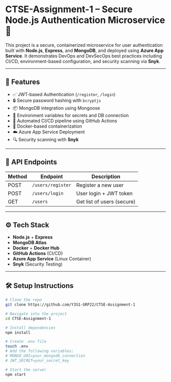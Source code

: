 # CTSE-Assignment-1 – Secure Node.js Authentication Microservice 🚀

This project is a secure, containerized microservice for user authentication built with **Node.js**, **Express**, and **MongoDB**, and deployed using **Azure App Service**. It demonstrates DevOps and DevSecOps best practices including CI/CD, environment-based configuration, and security scanning via **Snyk**.

---

## 🔧 Features

- ✅ JWT-based Authentication (`/register`, `/login`)
- 🔒 Secure password hashing with `bcryptjs`
- 📦 MongoDB integration using Mongoose
- 📁 Environment variables for secrets and DB connection
- 🔄 Automated CI/CD pipeline using GitHub Actions
- 🐳 Docker-based containerization
- ☁️ Azure App Service Deployment
- 🔍 Security scanning with **Snyk**

---

## 🧪 API Endpoints

| Method | Endpoint         | Description               |
|--------|------------------|---------------------------|
| POST   | `/users/register`| Register a new user       |
| POST   | `/users/login`   | User login + JWT token    |
| GET    | `/users`         | Get list of users (secure)|

---

## ⚙️ Tech Stack

- **Node.js** + **Express**
- **MongoDB Atlas**
- **Docker** + **Docker Hub**
- **GitHub Actions** (CI/CD)
- **Azure App Service** (Linux Container)
- **Snyk** (Security Testing)

---
 
## 🛠️ Setup Instructions

```bash
# Clone the repo
git clone https://github.com/Y3S1-GRP22/CTSE-Assignment-1

# Navigate into the project
cd CTSE-Assignment-1

# Install dependencies
npm install

# Create .env file
touch .env
# Add the following variables:
# MONGO_URI=your_mongodb_connection
# JWT_SECRET=your_secret_key

# Start the server
npm start
